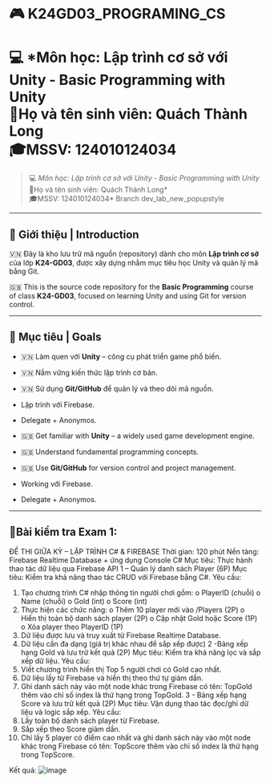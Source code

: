 # 🎮 K24GD03_PROGRAMING_CS


💻 *Môn học: Lập trình cơ sở với Unity - Basic Programming with Unity
<br>🤴Họ và tên sinh viên: Quách Thành Long
<br>🎓MSSV: 124010124034
=======
> 💻 *Môn học: Lập trình cơ sở với Unity - Basic Programming with Unity*
> <br>🤴Họ và tên sinh viên: Quách Thành Long*
> <br>🎓MSSV: 124010124034*
>Branch dev_lab_new_popupstyle

---

## 📌 Giới thiệu | Introduction

🇻🇳 Đây là kho lưu trữ mã nguồn (repository) dành cho môn **Lập trình cơ sở** của lớp **K24-GD03**, được xây dựng nhằm mục tiêu học Unity và quản lý mã bằng Git.

🇬🇧 This is the source code repository for the **Basic Programming** course of class **K24-GD03**, focused on learning Unity and using Git for version control.

---

## 🎯 Mục tiêu | Goals

- 🇻🇳 Làm quen với **Unity** – công cụ phát triển game phổ biến.
- 🇻🇳 Nắm vững kiến thức lập trình cơ bản.
- 🇻🇳 Sử dụng **Git/GitHub** để quản lý và theo dõi mã nguồn.
- Lập trình với Firebase.
- Delegate + Anonymos.

- 🇬🇧 Get familiar with **Unity** – a widely used game development engine.
- 🇬🇧 Understand fundamental programming concepts.
- 🇬🇧 Use **Git/GitHub** for version control and project management.
- Working với Firebase.
- Delegate + Anonymos.

---

## 📁Bài kiểm tra Exam 1:
ĐỀ THI GIỮA KỲ – LẬP TRÌNH C# & FIREBASE
Thời gian: 120 phút 
Nền tảng: Firebase Realtime Database + ứng dụng Console C# 
 Mục tiêu: Thực hành thao tác dữ liệu qua Firebase API 
1 – Quản lý danh sách Player (6P)
Mục tiêu: Kiểm tra khả năng thao tác CRUD với Firebase bằng C#.
Yêu cầu:
1. Tạo chương trình C# nhập thông tin người chơi gồm:
o PlayerID (chuỗi)
o Name (chuỗi)
o Gold (int)
o Score (int)
2. Thực hiện các chức năng:
o Thêm 10 player mới vào /Players (2P)
o Hiển thị toàn bộ danh sách player (2P)
o Cập nhật Gold hoặc Score (1P)
o Xóa player theo PlayerID (1P)
3. Dữ liệu được lưu và truy xuất từ Firebase Realtime Database.
4. Dữ liệu cần đa dạng (giá trị khác nhau để sắp xếp được)
2 -Bảng xếp hạng Gold và lưu trữ kết quả (2P)
Mục tiêu: Kiểm tra khả năng lọc và sắp xếp dữ liệu.
Yêu cầu:
1. Viết chương trình hiển thị Top 5 người chơi có Gold cao nhất.
2. Dữ liệu lấy từ Firebase và hiển thị theo thứ tự giảm dần.
3. Ghi danh sách này vào một node khác trong Firebase có tên: TopGold thêm vào chỉ số 
index là thứ hạng trong TopGold.
3 - Bảng xếp hạng Score và lưu trữ kết quả (2P)
Mục tiêu: Vận dụng thao tác đọc/ghi dữ liệu và logic sắp xếp.
Yêu cầu:
1. Lấy toàn bộ danh sách player từ Firebase.
2. Sắp xếp theo Score giảm dần.
3. Chỉ lấy 5 player có điểm cao nhất và ghi danh sách này vào một node khác trong 
Firebase có tên: TopScore thêm vào chỉ số index là thứ hạng trong TopScore.

Kết quả:
![image](https://github.com/user-attachments/assets/0cf7774f-b230-4484-af6b-6a618bad70fd)


